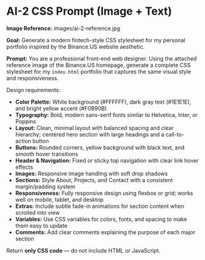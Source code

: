 # AI-2 CSS Prompt (Image + Text)

**Image Reference:** images/ai-2-reference.jpg  

**Goal:** Generate a modern fintech-style CSS stylesheet for my personal portfolio inspired by the Binance.US website aesthetic.

**Prompt:**
You are a professional front-end web designer. Using the attached reference image of the Binance.US homepage, generate a complete CSS stylesheet for my `index.html` portfolio that captures the same visual style and responsiveness.

Design requirements:
- **Color Palette:** White background (#FFFFFF), dark gray text (#1E1E1E), and bright yellow accent (#F0B90B)
- **Typography:** Bold, modern sans-serif fonts similar to Helvetica, Inter, or Poppins
- **Layout:** Clean, minimal layout with balanced spacing and clear hierarchy; centered hero section with large headings and a call-to-action button
- **Buttons:** Rounded corners, yellow background with black text, and smooth hover transitions
- **Header & Navigation:** Fixed or sticky top navigation with clear link hover effects
- **Images:** Responsive image handling with soft drop shadows
- **Sections:** Style About, Projects, and Contact with a consistent margin/padding system
- **Responsiveness:** Fully responsive design using flexbox or grid; works well on mobile, tablet, and desktop
- **Extras:** Include subtle fade-in animations for section content when scrolled into view
- **Variables:** Use CSS variables for colors, fonts, and spacing to make them easy to update
- **Comments:** Add clear comments explaining the purpose of each major section

Return **only CSS code** — do not include HTML or JavaScript.
